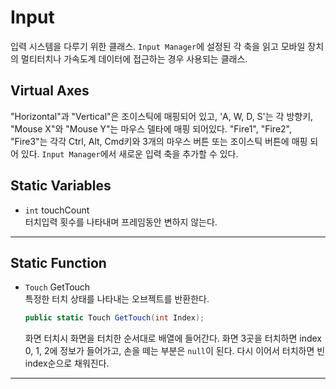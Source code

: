 # Input
입력 시스템을 다루기 위한 클래스. `Input Manager`에 설정된 각 축을 읽고 모바일 장치의 멀티터치나 가속도계 데이터에 접근하는 경우 사용되는 클래스.

## Virtual Axes
"Horizontal"과 "Vertical"은 조이스틱에 매핑되어 있고, 'A, W, D, S'는 각 방향키, "Mouse X"와 "Mouse Y"는 마우스 델타에 매핑 되어있다. "Fire1", "Fire2", "Fire3"는 각각 Ctrl, Alt, Cmd키와 3개의 마우스 버튼 또는 조이스틱 버튼에 매핑 되어 있다. `Input Manager`에서 새로운 입력 축을 추가할 수 있다.

## Static Variables
- `int` touchCount  
    터치입력 횟수를 나타내며 프레임동안 변하지 않는다.
- - -



## Static Function
- `Touch` GetTouch  
    특정한 터치 상태를 나타내는 오브젝트를 반환한다.
    ``` c#
    public static Touch GetTouch(int Index);
    ```

    화면 터치시 화면을 터치한 순서대로 배열에 들어간다. 화면 3곳을 터치하면 index 0, 1, 2에 정보가 들어가고, 손을 떼는 부분은 `null`이 된다. 다시 이어서 터치하면 빈 index순으로 채워진다.

- - -